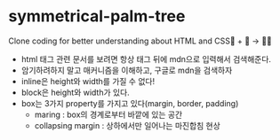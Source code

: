 # symmetrical-palm-tree

Clone coding for better understanding about HTML and CSS🦴 + 🦚 -> 🧞‍♂️

- html 태그 관련 문서를 보려면 항상 태그 뒤에 mdn으로 입력해서 검색해준다.
- 암기하려하지 말고 매커니즘을 이해하고, 구글로 mdn을 검색하자
- inline은 height와 width를 가질 수 없다!
- block은 height와 width가 있다.
- box는 3가지 property를 가지고 있다(margin, border, padding)
  - maring : box의 경계로부터 바깥에 있는 공간
  - collapsing margin : 상하에서만 일어나는 마진합침 현상
